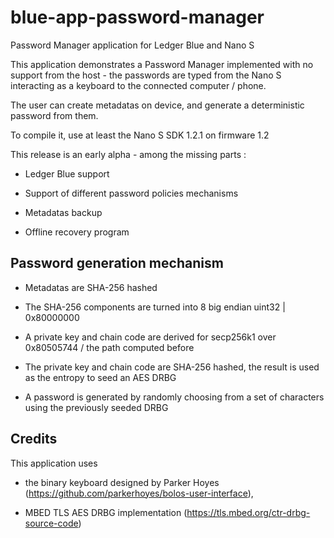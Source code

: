 # blue-app-password-manager
Password Manager application for Ledger Blue and Nano S

This application demonstrates a Password Manager implemented with no support from the host - the passwords are typed from the Nano S interacting as a keyboard to the connected computer / phone.

The user can create metadatas on device, and generate a deterministic password from them. 

To compile it, use at least the Nano S SDK 1.2.1 on firmware 1.2

This release is an early alpha - among the missing parts :

   * Ledger Blue support

   * Support of different password policies mechanisms

   * Metadatas backup

   * Offline recovery program

## Password generation mechanism
  
   * Metadatas are SHA-256 hashed 

   * The SHA-256 components are turned into 8 big endian uint32 | 0x80000000
  
   * A private key and chain code are derived for secp256k1 over 0x80505744 / the path computed before

   * The private key and chain code are SHA-256 hashed, the result is used as the entropy to seed an AES DRBG

   * A password is generated by randomly choosing from a set of characters using the previously seeded DRBG

## Credits

This application uses 

  * the binary keyboard designed by Parker Hoyes (https://github.com/parkerhoyes/bolos-user-interface), 

  * MBED TLS AES DRBG implementation (https://tls.mbed.org/ctr-drbg-source-code) 
